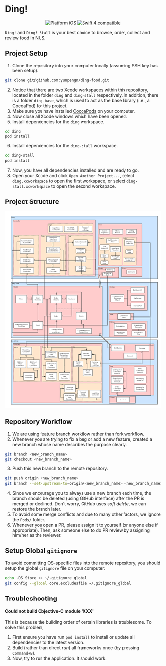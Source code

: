 # Ding!

<p align="center">
<img src="https://img.shields.io/badge/platform-iOS-blue.svg?style=flat" alt="Platform iOS" />
<a href="https://developer.apple.com/swift"><img src="https://img.shields.io/badge/swift4-compatible-4BC51D.svg?style=flat" alt="Swift 4 compatible" /></a>
</p>

`Ding!` and `Ding! Stall` is your best choice to browse, order, collect and review food in NUS.

## Project Setup

1. Clone the repository into your computer locally (assuming SSH key has been setup).
```bash
git clone git@github.com:yunpengn/ding-food.git
```
2. Notice that there are two Xcode workspaces within this repository, located in the folder `ding` and `ding-stall` respectively. In addition, there is a folder `ding-base`, which is used to act as the base library (i.e., a CocoaPod) for this project.
3. Make sure you have installed [CocoaPods](https://cocoapods.org) on your computer.
4. Now close all Xcode windows which have been opened.
5. Install dependencies for the `ding` workspace.
```bash
cd ding
pod install
```
6. Install dependencies for the `ding-stall` workspace.
```bash
cd ding-stall
pod install
```
7. Now, you have all dependencies installed and are ready to go.
8. Open your Xcode and click `Open Another Project...`, select `ding.xcworkspace` to open the first workspace, or select `ding-stall.xcworkspace` to open the second workspace.

## Project Structure

![UML Class Diagram](class-diagram.png)

## Repository Workflow

1. We are using feature branch workflow rather than fork workflow.
2. Whenever you are trying to fix a bug or add a new feature, created a new branch whose name describes the purpose clearly.
```bash
git branch <new_branch_name>
git checkout <new_branch_name>
```
3. Push this new branch to the remote repository.
```bash
git push origin <new_branch_name>
git branch --set-upstream-to=origin/<new_branch_name> <new_branch_name>
```
4. Since we encourage you to always use a new branch each time, the branch should be deleted (using GitHub interface) after the PR is merged or declined. Don't worry, GitHub uses _soft delete_, we can restore the branch later.
5. To avoid some merge conflicts and due to many other factors, we ignore the `Pods/` folder.
6. Whenever you open a PR, please assign it to yourself (or anyone else if appropriate). Then, ask someone else to do PR review by assigning him/her as the reviewer.

## Setup Global `gitignore`

To avoid committing OS-specific files into the remote repository, you should setup the global `gitignore` file on your computer:
```bash
echo .DS_Store >> ~/.gitignore_global
git config --global core.excludesfile ~/.gitignore_global
```

## Troubleshooting

#### Could not build Objective-C module 'XXX'

This is because the building order of certain libraries is troublesome. To solve this problem,
1. First ensure you have run `pod install` to install or update all dependencies to the latest version.
2. Build (rather than direct _run_) all frameworks once (by pressing `Command+B`).
3. Now, try to run the application. It should work.

